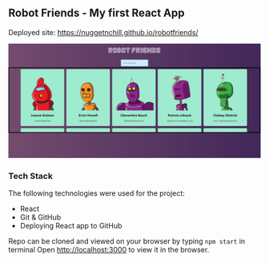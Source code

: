 ## Robot Friends - My first  React App

Deployed site: https://nuggetnchill.github.io/robotfriends/

![Screenshot](/robotfriends.jpg)

### **Tech Stack**
 
The following technologies were used for the project:

- React
- Git & GitHub
- Deploying React app to GitHub

Repo can be cloned and viewed on your browser by typing `npm start` in terminal
Open [http://localhost:3000](http://localhost:3000) to view it in the browser.




